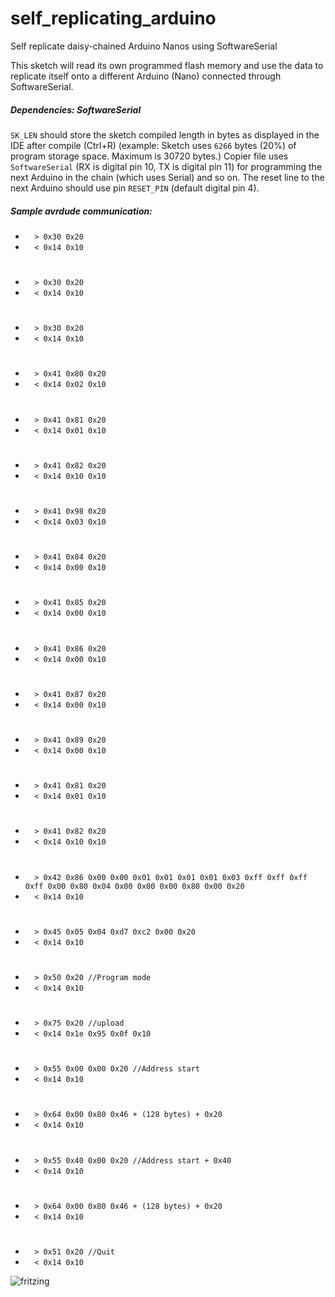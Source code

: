 # self_replicating_arduino
Self replicate daisy-chained Arduino Nanos using SoftwareSerial


This sketch will read its own programmed flash memory and use the data to replicate itself onto a different Arduino (Nano) connected through SoftwareSerial.
   
##### Dependencies: SoftwareSerial

`SK_LEN` should store the sketch compiled length in bytes as displayed in the IDE after compile (Ctrl+R) (example: Sketch uses `6266` bytes (20%) of program storage space. Maximum is 30720 bytes.)
Copier file uses `SoftwareSerial` (RX is digital pin 10, TX is digital pin 11) for programming the next Arduino in the chain (which uses Serial) and so on.
The reset line to the next Arduino should use pin `RESET_PIN` (default digital pin 4).

##### Sample _avrdude_ communication:

* `  > 0x30 0x20`
* `  < 0x14 0x10`
#
* `  > 0x30 0x20`
* `  < 0x14 0x10`
#
* `  > 0x30 0x20`
* `  < 0x14 0x10`
#
* `  > 0x41 0x80 0x20`
* `  < 0x14 0x02 0x10`
#
* `  > 0x41 0x81 0x20`
* `  < 0x14 0x01 0x10`
#
* `  > 0x41 0x82 0x20`
* `  < 0x14 0x10 0x10`
#
* `  > 0x41 0x98 0x20`
* `  < 0x14 0x03 0x10`
#
* `  > 0x41 0x84 0x20`
* `  < 0x14 0x00 0x10`
#
* `  > 0x41 0x85 0x20`
* `  < 0x14 0x00 0x10`
#
* `  > 0x41 0x86 0x20`
* `  < 0x14 0x00 0x10`
#
* `  > 0x41 0x87 0x20`
* `  < 0x14 0x00 0x10`
#
* `  > 0x41 0x89 0x20`
* `  < 0x14 0x00 0x10`
#
* `  > 0x41 0x81 0x20`
* `  < 0x14 0x01 0x10`
#
* `  > 0x41 0x82 0x20`
* `  < 0x14 0x10 0x10`
#
* `  > 0x42 0x86 0x00 0x00 0x01 0x01 0x01 0x01 0x03 0xff 0xff 0xff 0xff 0x00 0x80 0x04 0x00 0x00 0x00 0x80 0x00 0x20`
* `  < 0x14 0x10`
#
* `  > 0x45 0x05 0x04 0xd7 0xc2 0x00 0x20`
* `  < 0x14 0x10`
#
* `  > 0x50 0x20 //Program mode`
* `  < 0x14 0x10`
#
* `  > 0x75 0x20 //upload`
* `  < 0x14 0x1e 0x95 0x0f 0x10`
#
* `  > 0x55 0x00 0x00 0x20 //Address start`
* `  < 0x14 0x10`
#
* `  > 0x64 0x00 0x80 0x46 + (128 bytes) + 0x20`
* `  < 0x14 0x10`
#
* `  > 0x55 0x40 0x00 0x20 //Address start + 0x40`
* `  < 0x14 0x10`
#
* `  > 0x64 0x00 0x80 0x46 + (128 bytes) + 0x20`
* `  < 0x14 0x10`
#
* `  > 0x51 0x20 //Quit`
* `  < 0x14 0x10`


![fritzing](https://raw.githubusercontent.com/fatmanone/self_replicating_arduino/master/nano%20self%20replicating_bb.png)

